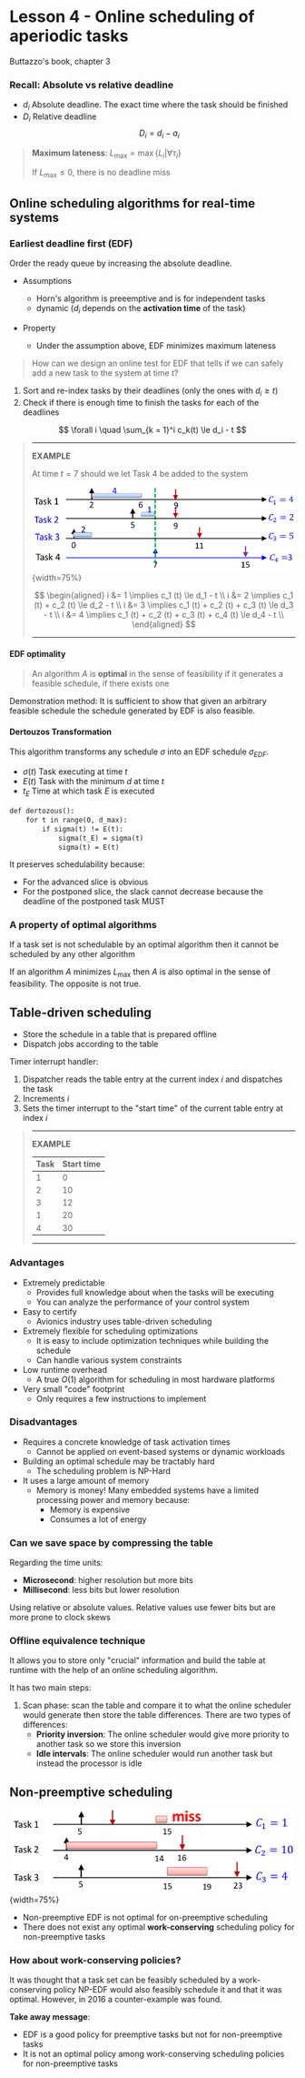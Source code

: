 # Lesson 4 - Online scheduling of aperiodic tasks

Buttazzo's book, chapter 3

### Recall: Absolute vs relative deadline

- $d_i$ Absolute deadline. The exact time where the task should be finished
- $D_i$ Relative deadline 
$$D_i = d_i - a_i$$

> **Maximum lateness**: $L_{\max} = \max\{L_i | \forall \tau_i\}$
> 
> If $L_{\max} \le 0$, there is no deadline miss

## Online scheduling algorithms for real-time systems

### Earliest deadline first (EDF)
Order the ready queue by increasing the absolute deadline.

- Assumptions
    - Horn's algorithm is preeemptive and is for independent tasks
    - dynamic ($d_i$ depends on the **activation time** of the task)

- Property
    - Under the assumption above, EDF minimizes maximum lateness

> How can we design an online test for EDF that tells if we can safely add a new task to the system at time $t$?

1. Sort and re-index tasks by their deadlines (only the ones with $d_i \ge t$)
2. Check if there is enough time to finish the tasks for each of the deadlines

$$
\forall i \quad \sum_{k = 1}^i c_k(t) \le d_i - t
$$

> ***
> **EXAMPLE**
> 
> At time $t=7$ should we let Task 4 be added to the system
> 
> ![Example schedule for EDF online test](images/04/EDF_online_test.png){width=75%}
> 
> $$
> \begin{aligned}
> i &= 1 \implies c_1 (t) \le d_1 - t \\
> i &= 2 \implies c_1 (t) + c_2 (t) \le d_2 - t \\
> i &= 3 \implies c_1 (t) + c_2 (t) + c_3 (t) \le d_3 - t \\
> i &= 4 \implies c_1 (t) + c_2 (t) + c_3 (t) + c_4 (t) \le d_4 - t \\
> \end{aligned}
> $$
> 
> ***


#### EDF optimality

> An algorithm $A$ is **optimal** in the sense of feasibility if it generates a feasible schedule, if there exists one

Demonstration method: It is sufficient to show that given an arbitrary feasible schedule the schedule generated by EDF is also feasible.


#### Dertouzos Transformation

This algorithm transforms any schedule $\sigma$ into an EDF schedule $\sigma_{EDF}$.

- $\sigma(t)$ Task executing at time $t$
- $E(t)$ Task with the minimum $d$ at time $t$
- $t_E$ Time at which task $E$ is executed 

``` {.python .numberLines caption="Dertouzos transformation"}
def dertozous():
    for t in range(0, d_max):
        if sigma(t) != E(t):
            sigma(t_E) = sigma(t)
            sigma(t) = E(t)
```

It preserves schedulability because:

- For the advanced slice is obvious
- For the postponed slice, the slack cannot decrease because the deadline of the postponed task MUST 

### A property of optimal algorithms

If a task set is not schedulable by an optimal algorithm then it cannot be scheduled by any other algorithm

If an algorithm $A$ minimizes $L_{\max}$ then $A$ is also optimal in the sense of feasibility. The opposite is not true.

## Table-driven scheduling

- Store the schedule in a table that is prepared offline
- Dispatch jobs according to the table

Timer interrupt handler:

1. Dispatcher reads the table entry at the current index $i$ and dispatches the task
2. Increments $i$
3. Sets the timer interrupt to the "start time" of the current table entry at index $i$

> ***
> 
> **EXAMPLE**
> 
> Task | Start time
> -|-
> 1 | 0
> 2 | 10
> 3 | 12
> 1 | 20
> 4 | 30
> 
> ***

### Advantages

- Extremely predictable
    - Provides full knowledge about when the tasks will be executing
    - You can analyze the performance of your control system
- Easy to certify
    - Avionics industry uses table-driven scheduling
- Extremely flexible for scheduling optimizations
    - It is easy to include optimization techniques while building the schedule
    - Can handle various system constraints
- Low runtime overhead
    - A true $O(1)$ algorithm for scheduling in most hardware platforms
- Very small "code" footprint
    - Only requires a few instructions to implement

### Disadvantages

- Requires a concrete knowledge of task activation times
    - Cannot be applied on event-based systems or dynamic workloads
- Building an optimal schedule may be tractably hard
    - The scheduling problem is NP-Hard
- It uses a large amount of memory
    - Memory is money! Many embedded systems have a limited processing power and memory because:
        - Memory is expensive
        - Consumes a lot of energy

### Can we save space by compressing the table

Regarding the time units:

- **Microsecond**: higher resolution but more bits
- **Millisecond**: less bits but lower resolution

Using relative or absolute values. Relative values use fewer bits but are more prone to clock skews

### Offline equivalence technique

It allows you to store only "crucial" information and build the table at runtime with the help of an online scheduling algorithm.

It has two main steps:

1. Scan phase: scan the table and compare it to what the online scheduler would generate then store the table differences. There are two types of differences:
   - **Priority inversion**: The online scheduler would give more priority to another task so we store this inversion
   - **Idle intervals**: The online scheduler would run another task but instead the processor is idle

## Non-preemptive scheduling

![Example of non-preemptive EDF generating a non-feasible schedule](images/04/EDF_non_preemptive.png){width=75%}

- Non-preemptive EDF is not optimal for on-preemptive scheduling
- There does not exist any optimal **work-conserving** scheduling policy for non-preemptive tasks

### How about work-conserving policies?

It was thought that a task set can be feasibly scheduled by a work-conserving policy NP-EDF would also feasibly schedule it and that it was optimal. However, in 2016 a counter-example was found.

**Take away message**:

- EDF is a good policy for preemptive tasks but not for non-preemptive tasks
- It is not an optimal policy among work-conserving scheduling policies for non-preemptive tasks


